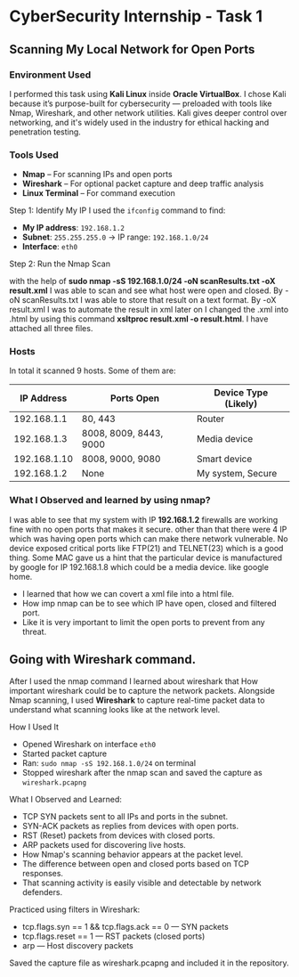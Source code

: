 # CyberSecurity Internship - Task 1
## Scanning My Local Network for Open Ports

### Environment Used
I performed this task using **Kali Linux** inside **Oracle VirtualBox**. I chose Kali because it’s purpose-built for cybersecurity — preloaded with tools like Nmap, Wireshark, and other network utilities. Kali gives deeper control over networking, and it's widely used in the industry for ethical hacking and penetration testing.

### Tools Used
- **Nmap** – For scanning IPs and open ports
- **Wireshark** – For optional packet capture and deep traffic analysis
- **Linux Terminal** – For command execution

Step 1: Identify My IP
I used the `ifconfig` command to find:
- **My IP address**: `192.168.1.2`
- **Subnet**: `255.255.255.0` → IP range: `192.168.1.0/24`
- **Interface**: `eth0`

Step 2: Run the Nmap Scan

with the help of **sudo nmap -sS 192.168.1.0/24 -oN scanResults.txt -oX result.xml** I was able to scan and see what host were open and closed. By -oN scanResults.txt I was able to store that result on a text format. By -oX result.xml I was to automate 
the result in xml later on I changed the .xml into .html by using this command **xsltproc result.xml -o result.html**. I have attached all three files.

### Hosts
In total it scanned 9 hosts. Some of them are:

| IP Address   | Ports Open             | Device Type (Likely) |
| ------------ | ---------------------- | -------------------- |
| 192.168.1.1  | 80, 443                | Router               |
| 192.168.1.3  | 8008, 8009, 8443, 9000 | Media device         |
| 192.168.1.10 | 8008, 9000, 9080       | Smart device         |
| 192.168.1.2  | None                   | My system,  Secure   |

### What I Observed and learned by using nmap?
I was able to see that my system with IP **192.168.1.2** firewalls are working fine with no open ports that makes it secure.
other than that there were 4 IP which was having open ports which can make there network vulnerable. No device exposed critical ports like FTP(21) and TELNET(23) which is a good thing. 
Some MAC gave us a hint that the particular device is manufactured by google for IP 192.168.1.8 which could be a media device. like google home.

- I learned that how we can covert a xml file into a html file.
- How imp nmap can be to see which IP have open, closed and filtered port.
- Like it is very important to limit the open ports to prevent from any threat.

## Going with Wireshark command.
After I used the nmap command I learned about wireshark that How important wireshark could be to capture the network packets. Alongside Nmap scanning, I used **Wireshark** to capture real-time packet data to understand what scanning looks like at the network level.

How I Used It
- Opened Wireshark on interface `eth0`
- Started packet capture
- Ran: `sudo nmap -sS 192.168.1.0/24` on terminal
- Stopped wireshark after the nmap scan and saved the capture as `wireshark.pcapng` 

What I Observed and Learned:
- TCP SYN packets sent to all IPs and ports in the subnet.
- SYN-ACK packets as replies from devices with open ports.
- RST (Reset) packets from devices with closed ports.
- ARP packets used for discovering live hosts.
- How Nmap's scanning behavior appears at the packet level.
- The difference between open and closed ports based on TCP responses.
- That scanning activity is easily visible and detectable by network defenders.

Practiced using filters in Wireshark:
- tcp.flags.syn == 1 && tcp.flags.ack == 0 — SYN packets
- tcp.flags.reset == 1 — RST packets (closed ports)
- arp — Host discovery packets

Saved the capture file as wireshark.pcapng and included it in the repository.






